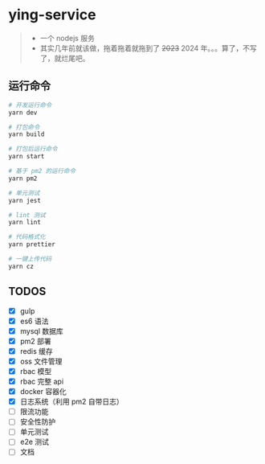 # ying-service

> -   一个 nodejs 服务
> -   其实几年前就该做，拖着拖着就拖到了 ~~2023~~ 2024 年。。。算了，不写了，就烂尾吧。

## 运行命令

```bash
# 开发运行命令
yarn dev

# 打包命令
yarn build

# 打包后运行命令
yarn start

# 基于 pm2 的运行命令
yarn pm2

# 单元测试
yarn jest

# lint 测试
yarn lint

# 代码格式化
yarn prettier

# 一键上传代码
yarn cz
```

## TODOS

-   [x] gulp
-   [x] es6 语法
-   [x] mysql 数据库
-   [x] pm2 部署
-   [x] redis 缓存
-   [x] oss 文件管理
-   [x] rbac 模型
-   [x] rbac 完整 api
-   [x] docker 容器化
-   [x] 日志系统（利用 pm2 自带日志）
-   [ ] 限流功能
-   [ ] 安全性防护
-   [ ] 单元测试
-   [ ] e2e 测试
-   [ ] 文档

